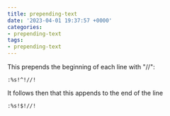 ```yaml
---
title: prepending-text
date: '2023-04-01 19:37:57 +0000'
categories:
- prepending-text
tags:
- prepending-text
---
```



This prepends the beginning of each line with "//":

`:%s!^!//!`

It follows then that this appends to the end of the line

`:%s!$!//!`
